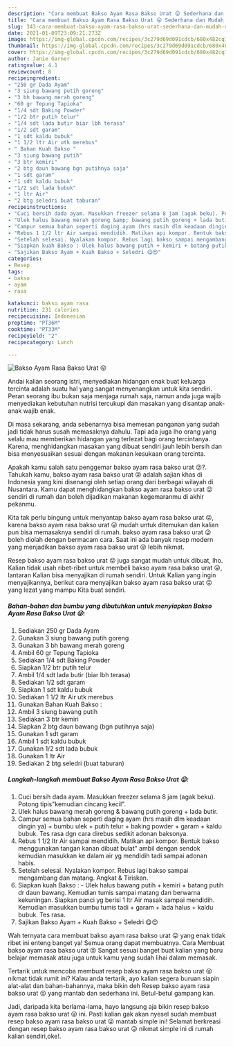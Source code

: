 ```yaml
---
description: "Cara membuat Bakso Ayam Rasa Bakso Urat 😜 Sederhana dan Mudah Dibuat"
title: "Cara membuat Bakso Ayam Rasa Bakso Urat 😜 Sederhana dan Mudah Dibuat"
slug: 343-cara-membuat-bakso-ayam-rasa-bakso-urat-sederhana-dan-mudah-dibuat
date: 2021-01-09T23:09:21.273Z
image: https://img-global.cpcdn.com/recipes/3c279d69d091cdcb/680x482cq70/bakso-ayam-rasa-bakso-urat-😜-foto-resep-utama.jpg
thumbnail: https://img-global.cpcdn.com/recipes/3c279d69d091cdcb/680x482cq70/bakso-ayam-rasa-bakso-urat-😜-foto-resep-utama.jpg
cover: https://img-global.cpcdn.com/recipes/3c279d69d091cdcb/680x482cq70/bakso-ayam-rasa-bakso-urat-😜-foto-resep-utama.jpg
author: Janie Garner
ratingvalue: 4.1
reviewcount: 8
recipeingredient:
- "250 gr Dada Ayam"
- "3 siung bawang putih goreng"
- "3 bh bawang merah goreng"
- "60 gr Tepung Tapioka"
- "1/4 sdt Baking Powder"
- "1/2 btr putih telur"
- "1/4 sdt lada butir biar lbh terasa"
- "1/2 sdt garam"
- "1 sdt kaldu bubuk"
- "1 1/2 ltr Air utk merebus"
- " Bahan Kuah Bakso "
- "3 siung bawang putih"
- "3 btr kemiri"
- "2 btg daun bawang bgn putihnya saja"
- "1 sdt garam"
- "1 sdt kaldu bubuk"
- "1/2 sdt lada bubuk"
- "1 ltr Air"
- "2 btg seledri buat taburan"
recipeinstructions:
- "Cuci bersih dada ayam. Masukkan freezer selama 8 jam (agak beku). Potong tipis&#34;kemudian cincang kecil&#34;."
- "Ulek halus bawang merah goreng &amp; bawang putih goreng + lada butir."
- "Campur semua bahan seperti daging ayam (hrs masih dlm keadaan dingin ya) + bumbu ulek + putih telur + baking powder + garam + kaldu bubuk. Tes rasa dgn cara direbus sedikit adonan baksonya."
- "Rebus 1 1/2 ltr Air sampai mendidih. Matikan api kompor. Bentuk bakso menggunakan tangan kanan dibuat bulat&#34; ambil dengan sendok kemudian masukkan ke dalam air yg mendidih tadi sampai adonan habis."
- "Setelah selesai. Nyalakan kompor. Rebus lagi bakso sampai mengambang dan matang. Angkat &amp; Tiriskan."
- "Siapkan kuah Bakso : Ulek halus bawang putih + kemiri + batang putih dr daun bawang. Kemudian tumis sampai matang dan berwarna kekuningan. Siapkan panci yg berisi 1 ltr Air masak sampai mendidih. Kemudian masukkan bumbu tumis tadi + garam + lada halus + kaldu bubuk. Tes rasa."
- "Sajikan Bakso Ayam + Kuah Bakso + Seledri 😋😍"
categories:
- Resep
tags:
- bakso
- ayam
- rasa

katakunci: bakso ayam rasa 
nutrition: 231 calories
recipecuisine: Indonesian
preptime: "PT36M"
cooktime: "PT33M"
recipeyield: "2"
recipecategory: Lunch

---
```



![Bakso Ayam Rasa Bakso Urat 😜](https://img-global.cpcdn.com/recipes/3c279d69d091cdcb/680x482cq70/bakso-ayam-rasa-bakso-urat-😜-foto-resep-utama.jpg)

Andai kalian seorang istri, menyediakan hidangan enak buat keluarga tercinta adalah suatu hal yang sangat menyenangkan untuk kita sendiri. Peran seorang ibu bukan saja menjaga rumah saja, namun anda juga wajib menyediakan kebutuhan nutrisi tercukupi dan masakan yang disantap anak-anak wajib enak.

Di masa  sekarang, anda sebenarnya bisa memesan panganan yang sudah jadi tidak harus susah memasaknya dahulu. Tapi ada juga lho orang yang selalu mau memberikan hidangan yang terlezat bagi orang tercintanya. Karena, menghidangkan masakan yang dibuat sendiri jauh lebih bersih dan bisa menyesuaikan sesuai dengan makanan kesukaan orang tercinta. 



Apakah kamu salah satu penggemar bakso ayam rasa bakso urat 😜?. Tahukah kamu, bakso ayam rasa bakso urat 😜 adalah sajian khas di Indonesia yang kini disenangi oleh setiap orang dari berbagai wilayah di Nusantara. Kamu dapat menghidangkan bakso ayam rasa bakso urat 😜 sendiri di rumah dan boleh dijadikan makanan kegemaranmu di akhir pekanmu.

Kita tak perlu bingung untuk menyantap bakso ayam rasa bakso urat 😜, karena bakso ayam rasa bakso urat 😜 mudah untuk ditemukan dan kalian pun bisa memasaknya sendiri di rumah. bakso ayam rasa bakso urat 😜 boleh diolah dengan bermacam cara. Saat ini ada banyak resep modern yang menjadikan bakso ayam rasa bakso urat 😜 lebih nikmat.

Resep bakso ayam rasa bakso urat 😜 juga sangat mudah untuk dibuat, lho. Kalian tidak usah ribet-ribet untuk membeli bakso ayam rasa bakso urat 😜, lantaran Kalian bisa menyajikan di rumah sendiri. Untuk Kalian yang ingin menyajikannya, berikut cara menyajikan bakso ayam rasa bakso urat 😜 yang lezat yang mampu Kita buat sendiri.

<!--inarticleads1-->

##### Bahan-bahan dan bumbu yang dibutuhkan untuk menyiapkan Bakso Ayam Rasa Bakso Urat 😜:

1. Sediakan 250 gr Dada Ayam
1. Gunakan 3 siung bawang putih goreng
1. Gunakan 3 bh bawang merah goreng
1. Ambil 60 gr Tepung Tapioka
1. Sediakan 1/4 sdt Baking Powder
1. Siapkan 1/2 btr putih telur
1. Ambil 1/4 sdt lada butir (biar lbh terasa)
1. Sediakan 1/2 sdt garam
1. Siapkan 1 sdt kaldu bubuk
1. Sediakan 1 1/2 ltr Air utk merebus
1. Gunakan  Bahan Kuah Bakso :
1. Ambil 3 siung bawang putih
1. Sediakan 3 btr kemiri
1. Siapkan 2 btg daun bawang (bgn putihnya saja)
1. Gunakan 1 sdt garam
1. Ambil 1 sdt kaldu bubuk
1. Gunakan 1/2 sdt lada bubuk
1. Gunakan 1 ltr Air
1. Sediakan 2 btg seledri (buat taburan)




<!--inarticleads2-->

##### Langkah-langkah membuat Bakso Ayam Rasa Bakso Urat 😜:

1. Cuci bersih dada ayam. Masukkan freezer selama 8 jam (agak beku). Potong tipis&#34;kemudian cincang kecil&#34;.
1. Ulek halus bawang merah goreng &amp; bawang putih goreng + lada butir.
1. Campur semua bahan seperti daging ayam (hrs masih dlm keadaan dingin ya) + bumbu ulek + putih telur + baking powder + garam + kaldu bubuk. Tes rasa dgn cara direbus sedikit adonan baksonya.
1. Rebus 1 1/2 ltr Air sampai mendidih. Matikan api kompor. Bentuk bakso menggunakan tangan kanan dibuat bulat&#34; ambil dengan sendok kemudian masukkan ke dalam air yg mendidih tadi sampai adonan habis.
1. Setelah selesai. Nyalakan kompor. Rebus lagi bakso sampai mengambang dan matang. Angkat &amp; Tiriskan.
1. Siapkan kuah Bakso : - Ulek halus bawang putih + kemiri + batang putih dr daun bawang. Kemudian tumis sampai matang dan berwarna kekuningan. Siapkan panci yg berisi 1 ltr Air masak sampai mendidih. Kemudian masukkan bumbu tumis tadi + garam + lada halus + kaldu bubuk. Tes rasa.
1. Sajikan Bakso Ayam + Kuah Bakso + Seledri 😋😍




Wah ternyata cara membuat bakso ayam rasa bakso urat 😜 yang enak tidak ribet ini enteng banget ya! Semua orang dapat membuatnya. Cara Membuat bakso ayam rasa bakso urat 😜 Sangat sesuai banget buat kalian yang baru belajar memasak atau juga untuk kamu yang sudah lihai dalam memasak.

Tertarik untuk mencoba membuat resep bakso ayam rasa bakso urat 😜 nikmat tidak rumit ini? Kalau anda tertarik, ayo kalian segera buruan siapin alat-alat dan bahan-bahannya, maka bikin deh Resep bakso ayam rasa bakso urat 😜 yang mantab dan sederhana ini. Betul-betul gampang kan. 

Jadi, daripada kita berlama-lama, hayo langsung aja bikin resep bakso ayam rasa bakso urat 😜 ini. Pasti kalian gak akan nyesel sudah membuat resep bakso ayam rasa bakso urat 😜 mantab simple ini! Selamat berkreasi dengan resep bakso ayam rasa bakso urat 😜 nikmat simple ini di rumah kalian sendiri,oke!.

